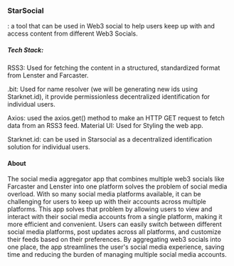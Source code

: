 


<h3>StarSocial</h3> :  a tool that can be used in Web3 social to help users keep up with and access content from different Web3 Socials.

<h5>Tech Stack: </h5>
RSS3: Used for fetching the content in a structured, standardized format from Lenster and Farcaster.

.bit: Used for name resolver (we will be generating new ids using Starknet.id), it provide permissionless decentralized identification for individual users.

Axios: used the axios.get() method to make an HTTP GET request to fetch data from an RSS3 feed. 
Material UI: Used for Styling the web app.

Starknet.id:  can be used in Starsocial as a decentralized identification solution for individual users.



<h4> About </h4>

The social media aggregator app that combines multiple web3 socials like Farcaster and Lenster into one platform solves the problem of social media overload. With so many social media platforms available, it can be challenging for users to keep up with their accounts across multiple platforms. This app solves that problem by allowing users to view and interact with their social media accounts from a single platform, making it more efficient and convenient. Users can easily switch between different social media platforms, post updates across all platforms, and customize their feeds based on their preferences. By aggregating web3 socials into one place, the app streamlines the user's social media experience, saving time and reducing the burden of managing multiple social media accounts.
